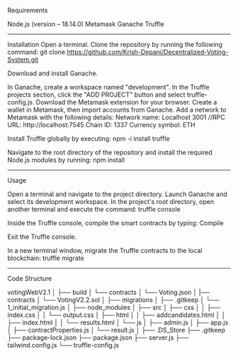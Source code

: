 Requirements

Node.js (version – 18.14.0)
Metamask
Ganache
Truffle 

-------------------------------------------------------------------------------------------

Installation
Open a terminal.
Clone the repository by running the following command:
git clone https://github.com/Krish-Depani/Decentralized-Voting-System.git

Download and install Ganache.

In Ganache, create a workspace named "development". In the Truffle projects section, click the "ADD PROJECT" button and select truffle-config.js.
Download the Metamask extension for your browser.
Create a wallet in Metamask, then import accounts from Ganache.
Add a network to Metamask with the following details:
Network name: Localhost 3001
//RPC URL: http://localhost:7545
Chain ID: 1337
Currency symbol: ETH

Install Truffle globally by executing:
npm -i install truffle

Navigate to the root directory of the repository and install the required Node.js modules by running:
npm install

-------------------------------------------------------------------------------------------
Usage

Open a terminal and navigate to the project directory.
Launch Ganache and select its development workspace.
In the project's root directory, open another terminal and execute the command:
truffle console

Inside the Truffle console, compile the smart contracts by typing:
Compile

Exit the Truffle console.


In a new terminal window, migrate the Truffle contracts to the local blockchain:
truffle migrate

-------------------------------------------------------------------------------------------

Code Structure

votingWebV2.1
│
├── build
│   └── contracts
│       └── Voting.json
│
|── contracts
│   └── VotingV2.2.sol
│
├── migrations
│   ├── .gitkeep
│   └── 1_initial_migration.js
│
├── node_modules
│
├── src
│   ├── css
│   │   ├── index.css
│   │   └── output.css
│   ├── html
│   │   ├── addcandidates.html
│   │   ├── index.html
│   │   └── results.html
│   └── js
│       ├── admin.js
│       ├── app.js
│       ├── contractProperties.js
│       └── result.js
│
├── .DS_Store
├── .gitkeep
├── package-lock.json
├── package.json
├── server.js
├── tailwind.config.js
└── truffle-config.js




